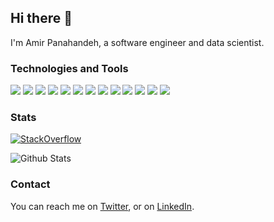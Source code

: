 ## Hi there 👋

I'm Amir Panahandeh, a software engineer and data scientist.

### Technologies and Tools
![](https://img.shields.io/badge/OS-macOS-informational?style=flat&logo=apple&logoColor=white&color=999999)
![](https://img.shields.io/badge/Editor-VSCode-informational?style=flat&logoColor=white&color=007ACC)
![](https://img.shields.io/badge/IDE-Jetbrains-informational?style=flat&logo=jetbrains&logoColor=white&color=000000)
![](https://img.shields.io/badge/IDE-Xcode-informational?style=flat&logo=xcode&logoColor=white&color=1575F9)
![](https://img.shields.io/badge/Code-Java-informational?style=flat&logo=java&logoColor=white&color=007396)
![](https://img.shields.io/badge/Code-Swift-informational?style=flat&logo=swift&logoColor=white&color=FA7343)
![](https://img.shields.io/badge/Code-Python-informational?style=flat&logo=python&logoColor=white&color=3776AB)
![](https://img.shields.io/badge/Code-Dart-informational?style=flat&logo=dart&logoColor=white&color=0175C2)
![](https://img.shields.io/badge/Code-Kotlin-informational?style=flat&logo=kotlin&logoColor=white&color=0095D5)
![](https://img.shields.io/badge/Lib-TensorFlow-informational?style=flat&logo=tensorflow&logoColor=white&color=FF6F00)
![](https://img.shields.io/badge/Lib-Keras-informational?style=flat&logo=keras&logoColor=white&color=D00000)
![](https://img.shields.io/badge/Tools-Git-informational?style=flat&logo=git&logoColor=white&color=F05032)
![](https://img.shields.io/badge/Tools-Postman-informational?style=flat&logo=postman&logoColor=white&color=FF6C37)

### Stats

[![StackOverflow](https://github-readme-stackoverflow.vercel.app/?userID=5204833&layout=compact&theme=dark)](https://stackoverflow.com/users/5204833/amir-p)

![Github Stats](https://github-readme-stats.vercel.app/api?username=Amir-P&show_icons=true&theme=radical)

### Contact

You can reach me on [Twitter][1], or on [LinkedIn][2].

[1]: https://twitter.com/amirpanahandeh
[2]: https://www.linkedin.com/in/amir-p
